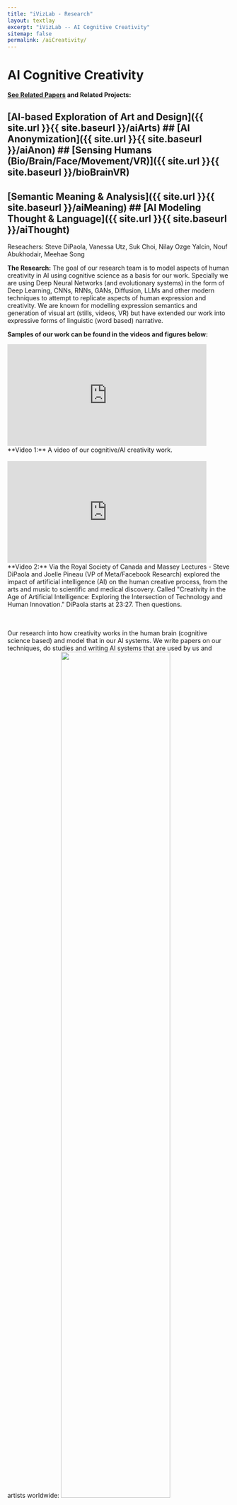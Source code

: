 ```yaml
---
title: "iVizLab - Research"
layout: textlay
excerpt: "iVizLab -- AI Cognitive Creativity"
sitemap: false
permalink: /aiCreativity/
---
```


# AI Cognitive Creativity


<strong> [See Related Papers](#paperSection) and Related Projects:</strong> <br>
 ## [AI-based Exploration of Art and Design]({{ site.url }}{{ site.baseurl }}/aiArts) ## [AI Anonymization]({{ site.url }}{{ site.baseurl }}/aiAnon) ## [Sensing Humans (Bio/Brain/Face/Movement/VR)]({{ site.url }}{{ site.baseurl }}/bioBrainVR)<br>
 ## [Semantic Meaning & Analysis]({{ site.url }}{{ site.baseurl }}/aiMeaning) ## [AI Modeling Thought & Language]({{ site.url }}{{ site.baseurl }}/aiThought) <br>

Reseachers: Steve DiPaola, Vanessa Utz, Suk Choi, Nilay Ozge Yalcin, Nouf Abukhodair, Meehae Song  

**The Research:**
The goal of our research team is to model aspects of human creativity in AI using cognitive science as a basis for our work. Specially we are using Deep Neural Networks (and evolutionary systems) in the form of Deep Learning, CNNs, RNNs, GANs, Diffusion, LLMs and other modern techniques to attempt to replicate aspects of human expression and creativity. We are known for modelling expression semantics and generation of visual art (stills, videos, VR) but have extended our work into expressive forms of linguistic (word based) narrative.
<br> 

**Samples of our work can be found in the videos and figures below:**
<br>

 
<iframe width="450" height="230" src="https://www.youtube.com/embed/57zVdTMgyE4?rel=0" frameborder="0" allowfullscreen></iframe>
**Video 1:** A video of our cognitive/AI creativity work.
<br> <br>


<iframe width="450" height="230" src="https://www.youtube.com/embed/vBAhI4mluSY?t=1407?rel=0" frameborder="0" allowfullscreen></iframe>
**Video 2:** Via the Royal Society of Canada and Massey Lectures - Steve DiPaola and Joelle Pineau (VP of Meta/Facebook Research) explored the impact of artificial intelligence (AI) on the human creative process, from the arts and music to scientific and medical discovery.
Called "Creativity in the Age of Artificial Intelligence: Exploring the Intersection of Technology and Human Innovation." DiPaola starts at 23:27. Then questions.
<br> <br> <br>

Our research into how creativity works in the human brain (cognitive science based) and model that in our AI systems. We write papers on our techniques, do studies and writing AI systems that are used by us and artists worldwide:
<img src="{{ site.url }}{{ site.baseurl }}/images/res/aiC1.jpg" class="img-responsive" width="70%"/>
**Figure 1:** Contextual Focus defined.
<br> <br>
<img src="{{ site.url }}{{ site.baseurl }}/images/res/aiC2.jpg" class="img-responsive" width="70%"/>
**Figure 2:** Contextual Fluidity: Analytical vs Asssociative
<br> <br>
<img src="{{ site.url }}{{ site.baseurl }}/images/res/aiC3.jpg" class="img-responsive" width="70%"/>
**Figure 3:** Installation of work at several galleries.
<br> <br>
<img src="{{ site.url }}{{ site.baseurl }}/images/res/aiC4.jpg" class="img-responsive" width="70%"/>
**Figure 4:** 
<br> <br>
<img src="{{ site.url }}{{ site.baseurl }}/images/res/aiC5.jpg" class="img-responsive" width="70%"/>
**Figure 5:** Using AI-based creativity systems to explore how visual information are processed during an aesthetic experience.
<br> <br>



<div id="paperSection"></div>


<br><br>
**------  PAPERS: AI Cognitive Creativity ------**


{% for publi in site.data.publist %}
  {% if publi.research contains 'AICreativity' %}
  <pubtit>{{ publi.title }}</pubtit> by
  {{ publi.authors }} --   <pubtit>{{ publi.type }}</pubtit> -- {{ publi.description }}
  <br> <a href="{{ publi.url }}">{{ publi.display }}
  {% endif %}  
{% endfor %}

